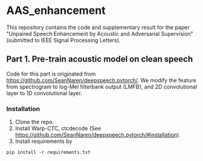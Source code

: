 # AAS_enhancement
This repository contains the code and supplementary result for the paper "Unpaired Speech Enhancement by Acoustic and Adversarial Supervision" (submitted to IEEE Signal Processing Letters).

## Part 1. Pre-train acoustic model on clean speech

Code for this part is originated from https://github.com/SeanNaren/deepspeech.pytorch/.
We modify the feature from spectrogram to log-Mel filterbank output (LMFB), and 2D convolutional layer to 1D convolutional layer.

### Installation
1. Clone the repo.
2. Install Warp-CTC, ctcdecode (See https://github.com/SeanNaren/deepspeech.pytorch/#installation).
3. Install requirements by
```
pip install -r requirements.txt
```
